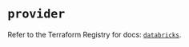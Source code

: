 # `provider`

Refer to the Terraform Registry for docs: [`databricks`](https://registry.terraform.io/providers/databricks/databricks/1.94.0/docs).
